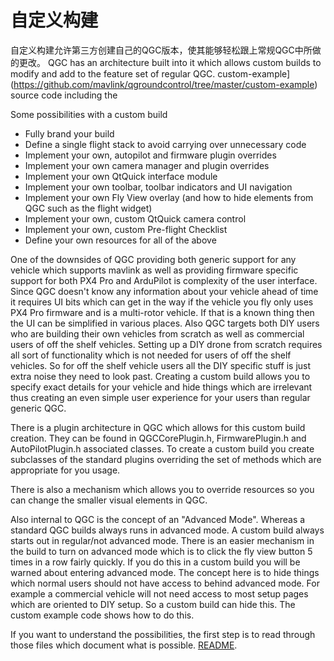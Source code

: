 # 自定义构建

自定义构建允许第三方创建自己的QGC版本，使其能够轻松跟上常规QGC中所做的更改。 QGC has an architecture built into it which allows custom builds to modify and add to the feature set of regular QGC. custom-example](https://github.com/mavlink/qgroundcontrol/tree/master/custom-example) source code including the

Some possibilities with a custom build

- Fully brand your build
- Define a single flight stack to avoid carrying over unnecessary code
- Implement your own, autopilot and firmware plugin overrides
- Implement your own camera manager and plugin overrides
- Implement your own QtQuick interface module
- Implement your own toolbar, toolbar indicators and UI navigation
- Implement your own Fly View overlay (and how to hide elements from QGC such as the flight widget)
- Implement your own, custom QtQuick camera control
- Implement your own, custom Pre-flight Checklist
- Define your own resources for all of the above

One of the downsides of QGC providing both generic support for any vehicle which supports mavlink as well as providing firmware specific support for both PX4 Pro and ArduPilot is complexity of the user interface. Since QGC doesn't know any information about your vehicle ahead of time it requires UI bits which can get in the way if the vehicle you fly only uses PX4 Pro firmware and is a multi-rotor vehicle. If that is a known thing then the UI can be simplified in various places. Also QGC targets both DIY users who are building their own vehicles from scratch as well as commercial users of off the shelf vehicles. Setting up a DIY drone from scratch requires all sort of functionality which is not needed for users of off the shelf vehicles. So for off the shelf vehicle users all the DIY specific stuff is just extra noise they need to look past. Creating a custom build allows you to specify exact details for your vehicle and hide things which are irrelevant thus creating an even simple user experience for your users than regular generic QGC.

There is a plugin architecture in QGC which allows for this custom build creation. They can be found in QGCCorePlugin.h, FirmwarePlugin.h and AutoPilotPlugin.h associated classes. To create a custom build you create subclasses of the standard plugins overriding the set of methods which are appropriate for you usage.

There is also a mechanism which allows you to override resources so you can change the smaller visual elements in QGC.

Also internal to QGC is the concept of an "Advanced Mode". Whereas a standard QGC builds always runs in advanced mode. A custom build always starts out in regular/not advanced mode. There is an easier mechanism in the build to turn on advanced mode which is to click the fly view button 5 times in a row fairly quickly. If you do this in a custom build you will be warned about entering advanced mode. The concept here is to hide things which normal users should not have access to behind advanced mode. For example a commercial vehicle will not need access to most setup pages which are oriented to DIY setup. So a custom build can hide this. The custom example code shows how to do this.

If you want to understand the possibilities, the first step is to read through those files which document what is possible. [README](https://github.com/mavlink/qgroundcontrol/blob/master/custom-example/README.md).
